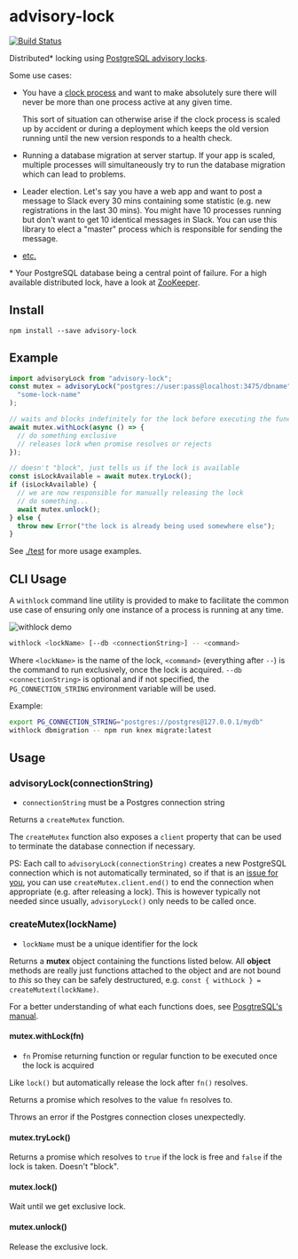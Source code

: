 # advisory-lock

[![Build
Status](https://github.com/olalonde/advisory-lock/actions/workflows/nodejs.yml/badge.svg)](https://github.com/olalonde/advisory-lock/actions/workflows/nodejs.yml)

Distributed\* locking using [PostgreSQL advisory locks](http://www.postgresql.org/docs/current/static/explicit-locking.html#ADVISORY-LOCKS).

Some use cases:

- You have a [clock process](https://devcenter.heroku.com/articles/scheduled-jobs-custom-clock-processes)
  and want to make absolutely sure there will never be more than one
  process active at any given time.

  This sort of situation can otherwise arise if the clock process is
  scaled up by accident or during a deployment which keeps the old
  version running until the new version responds to a health check.

- Running a database migration at server startup. If your app is scaled,
  multiple processes will simultaneously try to run the database
  migration which can lead to problems.

- Leader election. Let's say you have a web app and want to post a
  message to Slack every 30 mins containing some statistic (e.g. new
  registrations in the last 30 mins). You might have 10 processes
  running but don't want to get 10 identical messages in Slack.
  You can use this library to elect a "master" process which
  is responsible for sending the message.

- [etc.](https://www.google.com/?q=distributed+lock#newwindow=1&q=distributed+lock)

\* Your PostgreSQL database being a central point of failure. For
a high available distributed lock, have a look at
[ZooKeeper](https://zookeeper.apache.org).

## Install

```console
npm install --save advisory-lock
```

## Example

```javascript
import advisoryLock from "advisory-lock";
const mutex = advisoryLock("postgres://user:pass@localhost:3475/dbname")(
  "some-lock-name"
);

// waits and blocks indefinitely for the lock before executing the function
await mutex.withLock(async () => {
  // do something exclusive
  // releases lock when promise resolves or rejects
});

// doesn't "block", just tells us if the lock is available
const isLockAvailable = await mutex.tryLock();
if (isLockAvailable) {
  // we are now responsible for manually releasing the lock
  // do something...
  await mutex.unlock();
} else {
  throw new Error("the lock is already being used somewhere else");
}
```

See [./test](./test) for more usage examples.

## CLI Usage

A `withlock` command line utility is provided to make to facilitate the
common use case of ensuring only one instance of a process is running at any
time.

![withlock demo](./withlock-demo.gif)

```bash
withlock <lockName> [--db <connectionString>] -- <command>
```

Where `<lockName>` is the name of the lock, `<command>` (everything after
`--`) is the command to run exclusively, once the lock is acquired.
`--db <connectionString>` is optional and if not specified, the
`PG_CONNECTION_STRING` environment variable will be used.

Example:

```bash
export PG_CONNECTION_STRING="postgres://postgres@127.0.0.1/mydb"
withlock dbmigration -- npm run knex migrate:latest
```

## Usage

### advisoryLock(connectionString)

- `connectionString` must be a Postgres connection string

Returns a `createMutex` function.

The `createMutex` function also exposes a `client` property
that can be used to terminate the database connection if necessary.

PS: Each call to `advisoryLock(connectionString)` creates a new PostgreSQL
connection which is not automatically terminated, so if that is an
[issue for you](https://github.com/olalonde/advisory-lock/issues/1), you
can use `createMutex.client.end()` to end the connection when
appropriate (e.g. after releasing a lock). This is however typically
not needed since usually, `advisoryLock()` only needs to be called once.

### createMutex(lockName)

- `lockName` must be a unique identifier for the lock

Returns a **mutex** object containing the functions listed below. All
**object** methods are really just functions attached to the object and
are not bound to _this_ so they can be safely destructured,
e.g. `const { withLock } = createMutext(lockName)`.

For a better understanding of what each functions does,
see [PosgtreSQL's manual](http://www.postgresql.org/docs/current/static/functions-admin.html#FUNCTIONS-ADVISORY-LOCKS).

#### mutex.withLock(fn)

- `fn` Promise returning function or regular function to be executed once the lock is acquired

Like `lock()` but automatically release the lock after `fn()` resolves.

Returns a promise which resolves to the value `fn` resolves to.

Throws an error if the Postgres connection closes unexpectedly.

#### mutex.tryLock()

Returns a promise which resolves to `true` if the lock is free and
`false` if the lock is taken. Doesn't "block".

#### mutex.lock()

Wait until we get exclusive lock.

#### mutex.unlock()

Release the exclusive lock.
